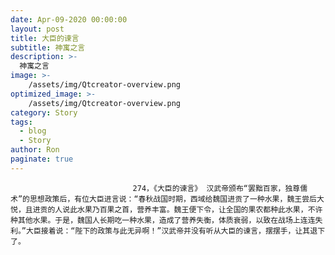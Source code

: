 ```yaml
---
date: Apr-09-2020 00:00:00
layout: post
title: 大臣的谏言
subtitle: 神寓之言
description: >-
  神寓之言
image: >-
    /assets/img/Qtcreator-overview.png
optimized_image: >-
    /assets/img/Qtcreator-overview.png
category: Story
tags:
  - blog
  - Story
author: Ron
paginate: true
---
```


							　　274，《大臣的谏言》 汉武帝颁布“罢黜百家，独尊儒术”的思想政策后，有位大臣进言说：“春秋战国时期，西域给魏国进贡了一种水果，魏王尝后大悦，且进贡的人说此水果乃百果之首，营养丰富。魏王便下令，让全国的果农都种此水果，不许种其他水果。于是，魏国人长期吃一种水果，造成了营养失衡，体质衰弱，以致在战场上连连失利。”大臣接着说：“陛下的政策与此无异啊！”汉武帝并没有听从大臣的谏言，摆摆手，让其退下了。
							
							
						